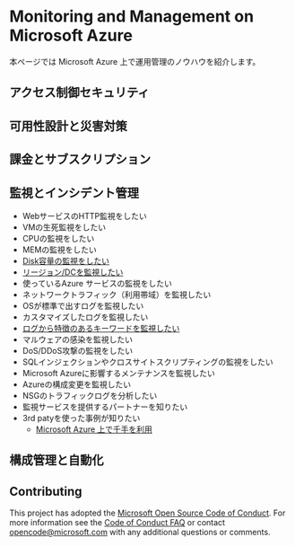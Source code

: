 # Monitoring and Management on Microsoft Azure
本ページでは Microsoft Azure 上で運用管理のノウハウを紹介します。

## アクセス制御セキュリティ

## 可用性設計と災害対策

## 課金とサブスクリプション

## 監視とインシデント管理
- WebサービスのHTTP監視をしたい
- VMの生死監視をしたい
- CPUの監視をしたい
- MEMの監視をしたい
- [Disk容量の監視をしたい](CMandDeploy/DiskUsage/README.md)
- [リージョン/DCを監視したい](CMandDeploy/Region-DC/README.md)
- 使っているAzure サービスの監視をしたい
- ネットワークトラフィック（利用帯域）を監視したい
- OSが標準で出すログを監視したい
- カスタマイズしたログを監視したい
- [ログから特徴のあるキーワードを監視したい](CMandDeploy/SpecificAlert/README.md)
- マルウェアの感染を監視したい
- DoS/DDoS攻撃の監視をしたい
- SQLインジェクションやクロスサイトスクリプティングの監視をしたい
- Microsoft Azureに影響するメンテナンスを監視したい
- Azureの構成変更を監視したい
- NSGのトラフィックログを分析したい
- 監視サービスを提供するパートナーを知りたい
- 3rd patyを使った事例が知りたい
  - [Microsoft Azure 上で千手を利用](CMandDeploy/3rd-party-senju/README.md)

## 構成管理と自動化

## Contributing

This project has adopted the [Microsoft Open Source Code of Conduct](https://opensource.microsoft.com/codeofconduct/). For more information see the [Code of Conduct FAQ](https://opensource.microsoft.com/codeofconduct/faq/) or contact [opencode@microsoft.com](mailto:opencode@microsoft.com) with any additional questions or comments.

